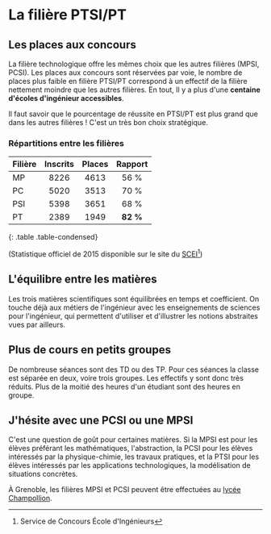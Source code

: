 # La filière PTSI/PT

## Les places aux concours

La filière technologique offre les mêmes choix que les autres filières (MPSI, PCSI). Les places aux concours sont réservées par voie, le nombre de places plus faible en filière PTSI/PT correspond à un effectif de la filière nettement moindre que les autres filières. En tout,  Il y a plus d'une **centaine d'écoles d'ingénieur accessibles**.

Il faut savoir que le pourcentage de réussite en PTSI/PT est plus grand que dans les autres filières&nbsp;! C'est un très bon choix stratégique.

### Répartitions entre les filières

| Filière | Inscrits | Places | Rapport  |
| :---    | :---:    | :---:  | :---:    |
| MP      | 8226     | 4613   | 56 %     |
| PC      | 5020     | 3513   | 70 %     |
| PSI     | 5398     | 3651   | 68 %     |
| PT      | 2389     | 1949   | **82 %** |
{: .table .table-condensed}

(Statistique officiel de 2015 disponible sur le site du [SCEI](http://www.scei-concours.fr/statistiques/stat2015/stat_generale_2015.html)[^1])

##  L'équilibre entre les matières

Les trois matières scientifiques sont équilibrées en temps et coefficient. On touche déjà aux métiers de l'ingénieur avec les enseignements de sciences pour l'ingénieur, qui permettent d'utiliser et d'illustrer les notions abstraites vues par ailleurs.

## Plus de cours en petits groupes

De nombreuse séances sont des TD ou des TP. Pour ces séances la classe est séparée en deux, voire trois groupes. Les effectifs y sont donc très réduits. Plus de la moitié des heures d'un étudiant sont des heures en groupe.

## J'hésite avec une PCSI ou une MPSI

C'est une question de goût pour certaines matières. Si la MPSI est pour les élèves préférant les mathématiques, l'abstraction, la PCSI pour les élèves intéressés par la physique-chimie, les travaux pratiques, et la PTSI pour les élèves intéressés par les applications technologiques, la modélisation de situations concrètes.

À Grenoble, les filières MPSI et PCSI peuvent être effectuées au [lycée Champollion](http://www.ac-grenoble.fr/champo/spip.php?rubrique334).

[^1]: Service de Concours École d'Ingénieurs

